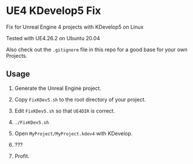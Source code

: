 # UE4 KDevelop5 Fix
Fix for Unreal Engine 4 projects with KDevelop5 on Linux

Tested with UE4.26.2 on Ubuntu 20.04

Also check out the `.gitignore` file in this repo for a good base for your own Projects.

## Usage

1. Generate the Unreal Engine project.

2. Copy `FixKDev5.sh` to the root directory of your project.

3. Edit `FixKDev5.sh` so that `UE4DIR` is correct.

4. `./FixKDev5.sh`

5. Open `MyProject/MyProject.kdev4` with KDevelop.

6. ???

7. Profit.
